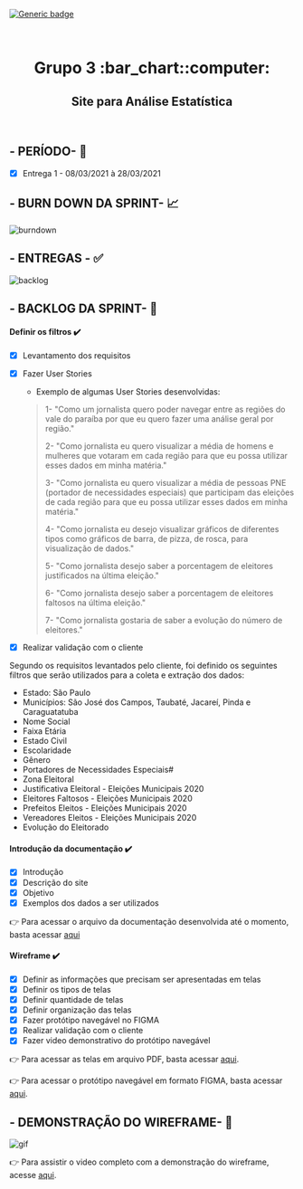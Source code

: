  [![Generic badge](https://img.shields.io/badge/SPRINT%201-CONCLU%C3%8DDA-green)](https://shields.io/)
 
 <br>
 
<h1 text align="center">Grupo 3 :bar_chart::computer:</h1> 
<h2 text align="center">Site para Análise Estatística</h2>

<br>

## - PERÍODO- :date:

- [X] Entrega 1 - 08/03/2021 à 28/03/2021 


## - BURN DOWN DA SPRINT- :chart_with_upwards_trend:

![burndown](https://github.com/grupo-3dsm/repo_pi/blob/master/assets/img/Burndown_sprint1.png)

## - ENTREGAS - :white_check_mark:

![backlog](https://github.com/grupo-3dsm/repo_pi/blob/master/assets/img/Sprint01.png)


## - BACKLOG DA SPRINT- :bookmark_tabs:

#### Definir os filtros :heavy_check_mark: 

- [x] Levantamento dos requisitos
- [x] Fazer User Stories
  
  - Exemplo de algumas User Stories desenvolvidas:
  
  > 1- "Como um jornalista quero poder navegar entre as regiões do vale do paraíba por que eu quero fazer uma análise geral por região."
  > 
  > 2- "Como jornalista eu quero visualizar a média de homens e mulheres que votaram em cada região para que eu possa utilizar esses dados em minha matéria."
  > 
  > 3- "Como jornalista eu quero visualizar a média de pessoas PNE (portador de necessidades especiais) que participam das eleições de cada região para que eu possa utilizar esses dados em minha matéria."
  > 
  > 4- "Como jornalista eu desejo visualizar gráficos de diferentes tipos como gráficos de barra, de pizza, de rosca, para visualização de dados."
  > 
  > 5- "Como jornalista desejo saber a porcentagem de eleitores justificados na última eleição."
  > 
  > 6- "Como jornalista desejo saber a porcentagem de eleitores faltosos na última eleição."
  > 
  > 7- "Como jornalista gostaria de saber a evolução do número de eleitores."
  
  
  
- [x] Realizar validação com o cliente

Segundo os requisitos levantados pelo cliente, foi definido os seguintes filtros que serão utilizados para a coleta e extração dos dados: 

* Estado: São Paulo
* Municípios: São José dos Campos, Taubaté, Jacareí, Pinda e Caraguatatuba
* Nome Social
* Faixa Etária
* Estado Civil
* Escolaridade 
* Gênero
* Portadores de Necessidades Especiais#
* Zona Eleitoral
* Justificativa Eleitoral - Eleições Municipais 2020
* Eleitores Faltosos - Eleições Municipais 2020
* Prefeitos Eleitos - Eleições Municipais 2020
* Vereadores Eleitos - Eleições Municipais 2020
* Evolução do Eleitorado

#### Introdução da documentação :heavy_check_mark: 
 
 - [x] Introdução
 - [x] Descrição do site
 - [x] Objetivo
 - [x] Exemplos dos dados a ser utilizados

:point_right: Para acessar o arquivo da documentação desenvolvida até o momento, basta acessar [aqui](https://github.com/grupo-3dsm/repo_pi/blob/master/documenta%C3%A7%C3%A3o/Documentacao%20introdutoria.pdf)

 #### Wireframe :heavy_check_mark: 

- [x] Definir as informações que precisam ser apresentadas em telas
- [x] Definir os tipos de telas			
- [x] Definir quantidade de telas			
- [x] Definir organização das telas			
- [x] Fazer protótipo navegável no FIGMA			
- [x] Realizar validação com o cliente	
- [x] Fazer video demonstrativo do protótipo navegável 		

:point_right: Para acessar as telas em arquivo PDF, basta acessar [aqui](https://github.com/grupo-3dsm/repo_pi/blob/master/Sprint01/wireframe/Vanguarda_Comentado.pdf).

:point_right: Para acessar o protótipo navegável em formato FIGMA, basta acessar [aqui](https://github.com/grupo-3dsm/repo_pi/blob/master/Sprint01/wireframe/Vanguarda.fig).

## - DEMONSTRAÇÃO DO WIREFRAME- :movie_camera:

![gif](https://github.com/grupo-3dsm/repo_pi/blob/master/assets/img/Gif_Wireframe.gif)


:point_right: Para assistir o video completo com a demonstração do wireframe, acesse [aqui](https://www.youtube.com/watch?v=VYAdvso08_M).


